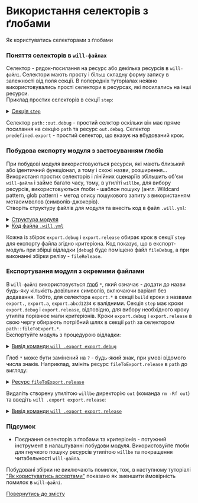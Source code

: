 # Використання селекторів з ґлобами

Як користуватись селекторами з ґлобами

### Поняття селекторів в `will-файлах`
Селектор - рядок-посилання на ресурс або декілька ресурсів в `will-файлі`. Селектори мають просту і більш складну форму запису в залежності від поля секції. В попередніх туторіалах неявно використовувались прості селектори в ресурсах, які посилались на інші ресурси.  
Приклад простих селекторів в секції `step`:

<details>
  <summary><u>Cекція <code>step</code></u></summary>

```yaml
step :

  delete.out.debug :
    ...
    inherit : predefined.export  --> простий селектор
    filePath : path::out.debug   --> складний селектор
    
```

</details>

Селектор `path::out.debug` - простий селктор оскільки він має пряме посилання на секцію `path` та ресурс `out.debug`. Селектор `predefined.export` - простий селектор, що вказує на вбудований крок. 

### Побудова експорту модуля з застосуванням ґлобів
При побудові модуля використовуються ресурси, які мають близький або ідентичний функціонал, а тому і схожі назви, розширення... Використаня простих селекторів і лінійних сценаріїв збільшить об'єм `will-файла` і займе багато часу, тому, в утиліті `willbe`, для вибору ресурсів, використовуються ґлоби - шаблон пошуку (англ. Wildcard pattern, glob pattern) - метод опису пошукового запиту з використанням метасимволов (символів-джокерів).  
Створіть структуру файлів для модуля та внесіть код в файл `.will.yml`:  

<details>
  <summary><u>Структура модуля</u></summary>

```
shellCommand
    ├── fileDebug
    ├── fileRelease         
    └── .will.yml       

```

</details> 
<details>
  <summary><u>Код файла <code>.will.yml</code></u></summary>

```yaml
about :

  name : selectorWithGlob
  description : "Using selector with glob to choise path"
  version : 0.0.1

path :

  in : '.'
  out : 'out'
  fileToExport.debug :
    criterion :
      debug : 1
    path : 'fileDebug'

  fileToExport.release :
    criterion :
      debug : 0
    path : 'fileRelease'

step  :
  export.debug :
    inherit : predefined.export
    export : path::fileToExport.*
    tar : 0
    criterion :
      debug : 1

  export.release :
    inherit : predefined.export
    export : path::fileToExport.*
    tar : 0
    criterion :
      debug : 0

build :

  export.debug :
    criterion :
      export : 1
      debug : 1
    steps :
      - export.*

  export.release :
    criterion :
      export : 1
      debug : 0
    steps :
      - export.*

```

</details>

Кожна із збірок `export.debug` i `export.release` обирає крок в секції `step` для експорту файла згідно критеріона. Код показує, що в експорт-модуль при збірці відладки (`debug`) буде поміщено файл `fileDebug`, а при виконанні збірки релізу - `fileRelease`.   

### Експортування модуля з окремими файлами
В `will-файлі` використовується [ґлоб](https://linuxhint.com/bash_globbing_tutorial/) `*`, який означає - додати до назви будь-яку кількість довільних символів, включаючи варіант без додавання. Тобто, для селектора `export.*` в секції `build` кроки з назвами `export.`, `export.a`, `export.abcd1234` є валідними. Секція `step` має кроки `export.debug` i `export.release`, відповідно, для вибору необхідного кроку утиліта порівнює мапи критеріонів. Кроки `export.debug` i `export.release` в свою чергу обирають потрібний шлях в секції `path` за селектором `path::fileToExport.*`.  
Експортуйте модуль з процедурою відладки:  

<details>
  <summary><u>Вивід команди <code>will .export export.debug</code></u></summary>

```
[user@user ~]$ will .export export.debug
...
   Exporting export.debug
   + Write out will-file /path_to_file/out/selectorWithGlob.out.will.yml
   + Exported export.debug with 1 files in 1.370s
  Exported module::selectorWithGlob / build::export.debug in 1.370s

```

</details>

Ґлоб `*` може бути замінений на `?` - будь-який знак, при умові відомого числа знаків. Наприклад, змініть ресурс `fileToExport.release` в `path` до вигляду:

<details>
  <summary><u>Ресурс <code>fileToExport.release</code></u></summary>

```yaml

  fileToExport.release :
    criterion :
       debug : 0
    path : './fileR??????'

```

</details>

Видаліть створену утилітою `willbe` директорію `out` (команда `rm -Rf out`) та введіть `will .export export.release`:

<details>
  <summary><u>Вивід команди <code>will .export export.release</code></u></summary>

```
[user@user ~]$ will .export export.release
...
  Exporting export.release
   + Write out will-file /path_to_file/out/selectorWithGlob.out.will.yml
   + Exported export.release with 1 files in 1.379s
  Exported module::selectorWithGlob / build::export.release in 1.379s

```

</details>

### Підсумок
- Поєднання селекторів з ґлобами та критеріонів - потужний інструмент в налаштуванні побудови модуля. Використовуйте ґлоби для гнучкого пошуку ресурсів утилітою `willbe` та покращення читабельності `will-файла`.  

Побудовані збірки не виключають помилок, тож, в наступному туторіалі ["Як користуватись ассертами"](HowToUseAsserts.md) показано як зменшити ймовірність помилок в `will-файлі`.
 
[Повернутись до змісту](../README.md#tutorials)